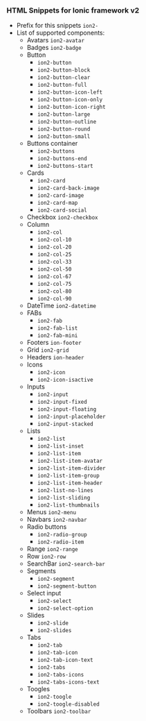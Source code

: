 ### HTML Snippets for Ionic framework v2

* Prefix for this snippets  ```ion2-```
* List of supported components:
    * Avatars ```ion2-avatar```
    * Badges ```ion2-badge```
    * Button 
        * ```ion2-button```
        * ```ion2-button-block```
        * ```ion2-button-clear```
        * ```ion2-button-full```
        * ```ion2-button-icon-left```
        * ```ion2-button-icon-only```
        * ```ion2-button-icon-right```
        * ```ion2-button-large```
        * ```ion2-button-outline```
        * ```ion2-button-round```
        * ```ion2-button-small```
    * Buttons container 
        * ```ion2-buttons```
        * ```ion2-buttons-end```
        * ```ion2-buttons-start```
    * Cards 
        * ```ion2-card```
        * ```ion2-card-back-image```
        * ```ion2-card-image```
        * ```ion2-card-map```
        * ```ion2-card-social```
    * Checkbox ```ion2-checkbox```
    * Column 
        * ```ion2-col```
        * ```ion2-col-10```
        * ```ion2-col-20```
        * ```ion2-col-25```
        * ```ion2-col-33```
        * ```ion2-col-50```
        * ```ion2-col-67```
        * ```ion2-col-75```
        * ```ion2-col-80```
        * ```ion2-col-90```
    * DateTime ```ion2-datetime```
    * FABs 
        * ```ion2-fab```
        * ```ion2-fab-list```
        * ```ion2-fab-mini```
    * Footers ```ion-footer```
    * Grid ```ion2-grid```
    * Headers ```ion-header```
    * Icons 
        * ```ion2-icon```
        * ```ion2-icon-isactive```
    * Inputs 
        * ```ion2-input```
        * ```ion2-input-fixed```
        * ```ion2-input-floating```
        * ```ion2-input-placeholder```
        * ```ion2-input-stacked```
    * Lists 
        * ```ion2-list```
        * ```ion2-list-inset```
        * ```ion2-list-item```
        * ```ion2-list-item-avatar```
        * ```ion2-list-item-divider```
        * ```ion2-list-item-group```
        * ```ion2-list-item-header```
        * ```ion2-list-no-lines```
        * ```ion2-list-sliding```
        * ```ion2-list-thumbnails```
    * Menus ```ion2-menu```
    * Navbars ```ion2-navbar```
    * Radio buttons 
        * ```ion2-radio-group```
        * ```ion2-radio-item```
    * Range ```ion2-range```
    * Row ```ion2-row```
    * SearchBar ```ion2-search-bar```
    * Segments 
        * ```ion2-segment```
        * ```ion2-segment-button```
    * Select input 
        * ```ion2-select```
        * ```ion2-select-option```
    * Slides 
        * ```ion2-slide```
        * ```ion2-slides```
    * Tabs 
        * ```ion2-tab```
        * ```ion2-tab-icon```
        * ```ion2-tab-icon-text```
        * ```ion2-tabs```
        * ```ion2-tabs-icons```
        * ```ion2-tabs-icons-text```
    * Toogles 
        * ```ion2-toogle```
        * ```ion2-toogle-disabled```
    * Toolbars ```ion2-toolbar```